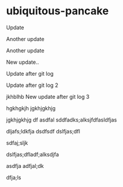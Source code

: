 # ubiquitous-pancake

Update

Another update

Another update

New update..

Update after git log

Update after git log 2

jkhblhb
New update after git log 3

hgkhgkjh
jgkhjgkhjg

jgkhjgkhjg
df
asdfal
sddfadks;alksjfdfasldfjas

dljafs;ldkfja
dsdfsdf
dslfjas;dfl

sdfaj;sljk

dslfjas;dfladf;alksdjfa

asdfja
adfjal;dk

dfja;ls
